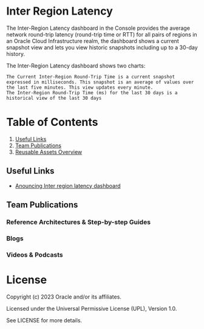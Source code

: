 #  Inter Region Latency

The Inter-Region Latency dashboard in the Console provides the average network round-trip latency (round-trip time or RTT) for all pairs of regions  in an Oracle Cloud Infrastructure realm, the dashboard shows a current snapshot view and lets you view historic snapshots including up to a 30-day history.

The Inter-Region Latency dashboard shows two charts:

    The Current Inter-Region Round-Trip Time is a current snapshot expressed in milliseconds. This snapshot is an average of values over the last five minutes. This view updates every minute.
    The Inter-Region Round-Trip Time (ms) for the last 30 days is a historical view of the last 30 days

# Table of Contents
 
1. [Useful Links](#useful-links)
2. [Team Publications](#team-publications)
3. [Reusable Assets Overview](#reusable-assets-overviewdef)
 
## Useful Links
- [Anouncing Inter region latency dashboard](https://blogs.oracle.com/cloud-infrastructure/post/announcing-the-inter-region-latency-dashboard-for-oracle-cloud-infrastructure)

## Team Publications

### Reference Architectures & Step-by-step Guides


### Blogs
 



### Videos & Podcasts



# License

Copyright (c) 2023 Oracle and/or its affiliates.

Licensed under the Universal Permissive License (UPL), Version 1.0.

See LICENSE for more details.
